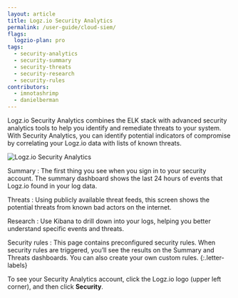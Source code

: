 ```yaml
---
layout: article
title: Logz.io Security Analytics
permalink: /user-guide/cloud-siem/
flags:
  logzio-plan: pro
tags:
  - security-analytics
  - security-summary
  - security-threats
  - security-research
  - security-rules
contributors:
  - imnotashrimp
  - danielberman
---
```


Logz.io Security Analytics combines the ELK stack
with advanced security analytics tools
to help you identify and remediate threats to your system.
With Security Analytics, you can identify
potential indicators of compromise
by correlating your Logz.io data with lists of known threats.

![Logz.io Security Analytics]({{site.baseurl}}/images/security-analytics/security-analytics--annotated.png)

Summary
: The first thing you see when you sign in to your security account.
  The summary dashboard shows the last 24 hours of events that Logz.io found in your log data.

Threats
: Using publicly available threat feeds,
  this screen shows the potential threats from known bad actors on the internet.

Research
: Use Kibana to drill down into your logs,
  helping you better understand specific events and threats.


Security rules
: This page contains preconfigured security rules.
  When security rules are triggered,
  you’ll see the results on the Summary and Threats dashboards.
  You can also create your own custom rules.
{:.letter-labels}


To see your Security Analytics account, click the Logz.io logo (upper left corner), and then click **Security**.
